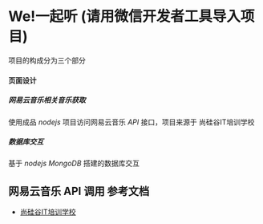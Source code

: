 # We!一起听 (请用微信开发者工具导入项目)

项目的构成分为三个部分
#### 页面设计

##### 网易云音乐相关音乐获取
  使用成品 *nodejs* 项目访问网易云音乐 *API* 接口，项目来源于 尚硅谷IT培训学校
##### 数据库交互
  基于 *nodejs MongoDB* 搭建的数据库交互

## 网易云音乐 API 调用 参考文档

- [尚硅谷IT培训学校](https://www.youtube.com/watch?v=ie6SlWBqI5I&list=PLmOn9nNkQxJFJUIqdBQAt095FVs-o0IYE)

